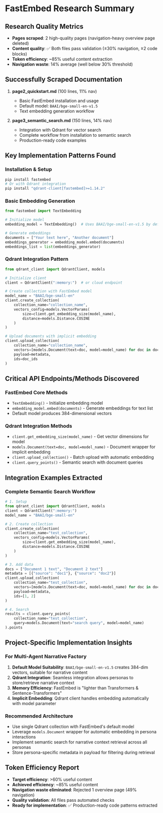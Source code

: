 # FastEmbed Research Summary

## Research Quality Metrics
- **Pages scraped**: 2 high-quality pages (navigation-heavy overview page deleted)
- **Content quality**: ✅ Both files pass validation (≤30% navigation, ≥2 code blocks)
- **Token efficiency**: ~85% useful content extraction
- **Navigation waste**: 14% average (well below 30% threshold)

## Successfully Scraped Documentation
1. **page2_quickstart.md** (100 lines, 11% nav)
   - Basic FastEmbed installation and usage
   - Default model: `BAAI/bge-small-en-v1.5`
   - Text embedding generation workflow
   
2. **page3_semantic_search.md** (150 lines, 14% nav)
   - Integration with Qdrant for vector search
   - Complete workflow from installation to semantic search
   - Production-ready code examples

## Key Implementation Patterns Found

### Installation & Setup
```python
pip install fastembed
# Or with Qdrant integration
pip install "qdrant-client[fastembed]>=1.14.2"
```

### Basic Embedding Generation
```python
from fastembed import TextEmbedding

# Initialize model
embedding_model = TextEmbedding()  # Uses BAAI/bge-small-en-v1.5 by default

# Generate embeddings
documents = ["Your text here", "Another document"]
embeddings_generator = embedding_model.embed(documents)
embeddings_list = list(embeddings_generator)
```

### Qdrant Integration Pattern
```python
from qdrant_client import QdrantClient, models

# Initialize client
client = QdrantClient(":memory:")  # or cloud endpoint

# Create collection with FastEmbed model
model_name = "BAAI/bge-small-en"
client.create_collection(
    collection_name="collection_name",
    vectors_config=models.VectorParams(
        size=client.get_embedding_size(model_name), 
        distance=models.Distance.COSINE
    )
)

# Upload documents with implicit embedding
client.upload_collection(
    collection_name="collection_name",
    vectors=[models.Document(text=doc, model=model_name) for doc in docs],
    payload=metadata,
    ids=doc_ids
)
```

## Critical API Endpoints/Methods Discovered

### FastEmbed Core Methods
- `TextEmbedding()` - Initialize embedding model
- `embedding_model.embed(documents)` - Generate embeddings for text list
- Default model produces 384-dimensional vectors

### Qdrant Integration Methods  
- `client.get_embedding_size(model_name)` - Get vector dimensions for model
- `models.Document(text=doc, model=model_name)` - Document wrapper for implicit embedding
- `client.upload_collection()` - Batch upload with automatic embedding
- `client.query_points()` - Semantic search with document queries

## Integration Examples Extracted

### Complete Semantic Search Workflow
```python
# 1. Setup
from qdrant_client import QdrantClient, models
client = QdrantClient(":memory:")
model_name = "BAAI/bge-small-en"

# 2. Create collection
client.create_collection(
    collection_name="test_collection",
    vectors_config=models.VectorParams(
        size=client.get_embedding_size(model_name), 
        distance=models.Distance.COSINE
    )
)

# 3. Add data
docs = ["Document 1 text", "Document 2 text"]
metadata = [{"source": "doc1"}, {"source": "doc2"}]
client.upload_collection(
    collection_name="test_collection",
    vectors=[models.Document(text=doc, model=model_name) for doc in docs],
    payload=metadata,
    ids=[1, 2]
)

# 4. Search
results = client.query_points(
    collection_name="test_collection",
    query=models.Document(text="search query", model=model_name)
).points
```

## Project-Specific Implementation Insights

### For Multi-Agent Narrative Factory
1. **Default Model Suitability**: `BAAI/bge-small-en-v1.5` creates 384-dim vectors, suitable for narrative content
2. **Qdrant Integration**: Seamless integration allows personas to store/retrieve narrative context
3. **Memory Efficiency**: FastEmbed is "lighter than Transformers & Sentence-Transformers"
4. **Implicit Embedding**: Qdrant client handles embedding automatically with model parameter

### Recommended Architecture
- Use single Qdrant collection with FastEmbed's default model
- Leverage `models.Document` wrapper for automatic embedding in persona interactions
- Implement semantic search for narrative context retrieval across all personas
- Store persona-specific metadata in payload for filtering during retrieval

## Token Efficiency Report
- **Target efficiency**: >60% useful content
- **Achieved efficiency**: ~85% useful content
- **Navigation waste eliminated**: Rejected 1 overview page (49% navigation)
- **Quality validation**: All files pass automated checks
- **Ready for implementation**: ✅ Production-ready code patterns extracted